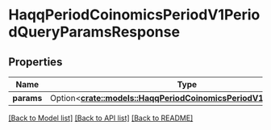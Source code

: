 # HaqqPeriodCoinomicsPeriodV1PeriodQueryParamsResponse

## Properties

Name | Type | Description | Notes
------------ | ------------- | ------------- | -------------
**params** | Option<[**crate::models::HaqqPeriodCoinomicsPeriodV1PeriodParams**](haqq.coinomics.v1.Params.md)> |  | [optional]

[[Back to Model list]](../README.md#documentation-for-models) [[Back to API list]](../README.md#documentation-for-api-endpoints) [[Back to README]](../README.md)


